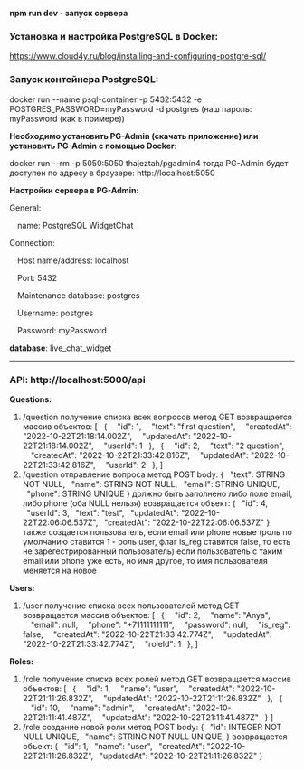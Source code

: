 **npm run dev - запуск сервера**

### Установка и настройка PostgreSQL в Docker:

https://www.cloud4y.ru/blog/installing-and-configuring-postgre-sql/

### Запуск контейнера PostgreSQL:

docker run --name psql-container -p 5432:5432 -e POSTGRES_PASSWORD=myPassword -d postgres
(наш пароль: myPassword (как в примере))

**Необходимо установить PG-Admin (скачать приложение) или установить PG-Admin с помощью Docker:**

docker run --rm -p 5050:5050 thajeztah/pgadmin4
тогда PG-Admin будет доступен по адресу в браузере: http://localhost:5050

**Настройки сервера в PG-Admin:**

General:

&emsp;name: PostgreSQL WidgetChat

Connection:

&emsp;Host name/address: localhost

&emsp;Port: 5432

&emsp;Maintenance database: postgres

&emsp;Username: postgres

&emsp;Password: myPassword

**database**: live_chat_widget

---

### API: http://localhost:5000/api

**Questions:**

1. /question
   получение списка всех вопросов
   метод GET
   возвращается массив объектов:
   [
   &ensp;{
   &ensp;&ensp;"id": 1,
   &ensp;&ensp;"text": "first question",
   &ensp;&ensp;"createdAt": "2022-10-22T21:18:14.002Z",
   &ensp;&ensp;"updatedAt": "2022-10-22T21:18:14.002Z",
   &ensp;&ensp;"userId": 1
   &ensp;},
   &ensp;{
   &ensp;&ensp;"id": 2,
   &ensp;&ensp;"text": "2 question",
   &ensp;&ensp;"createdAt": "2022-10-22T21:33:42.816Z",
   &ensp;&ensp;"updatedAt": "2022-10-22T21:33:42.816Z",
   &ensp;&ensp;"userId": 2
   &ensp;},
   ]
2. /question
   отправление вопроса
   метод POST
   body:
   {
   &ensp;"text": STRING NOT NULL,
   &ensp;"name": STRING NOT NULL,
   &ensp;"email": STRING UNIQUE,
   &ensp;"phone": STRING UNIQUE
   }
   должно быть заполнено либо поле email, либо phone (оба NULL нельзя)
   возвращается объект:
   {
   &ensp;"id": 4,
   &ensp;"userId": 3,
   &ensp;"text": "test",
   &ensp;"updatedAt": "2022-10-22T22:06:06.537Z",
   &ensp;"createdAt": "2022-10-22T22:06:06.537Z"
   }
   также создается пользователь, если email или phone новые (роль по умолчанию ставится 1 - роль user, флаг is_reg ставится false, то есть не зарегестрированный пользователь)
   если пользователь с таким email или phone уже есть, но имя другое, то имя пользователя меняется на новое

**Users:**

1. /user
   получение списка всех пользователей
   метод GET
   возвращается массив объектов:
   [
   &ensp;{
   &ensp;&ensp;"id": 2,
   &ensp;&ensp;"name": "Anya",
   &ensp;&ensp;"email": null,
   &ensp;&ensp;"phone": "+71111111111",
   &ensp;&ensp;"password": null,
   &ensp;&ensp;"is_reg": false,
   &ensp;&ensp;"createdAt": "2022-10-22T21:33:42.774Z",
   &ensp;&ensp;"updatedAt": "2022-10-22T21:33:42.774Z",
   &ensp;&ensp;"roleId": 1
   &ensp;},
   ]

**Roles:**

1. /role
   получение списка всех ролей
   метод GET
   возвращается массив объектов:
   [
   &ensp;{
   &ensp;&ensp;"id": 1,
   &ensp;&ensp;"name": "user",
   &ensp;&ensp;"createdAt": "2022-10-22T21:11:26.832Z",
   &ensp;&ensp;"updatedAt": "2022-10-22T21:11:26.832Z"
   &ensp;},
   &ensp;{
   &ensp;&ensp;"id": 10,
   &ensp;&ensp;"name": "admin",
   &ensp;&ensp;"createdAt": "2022-10-22T21:11:41.487Z",
   &ensp;&ensp;"updatedAt": "2022-10-22T21:11:41.487Z"
   &ensp;}
   ]
2. /role
   создание новой роли
   метод POST
   body:
   {
   &ensp;"id": INTEGER NOT NULL UNIQUE,
   &ensp;"name": STRING NOT NULL UNIQUE,
   }
   возвращается объект:
   {
   &ensp;"id": 1,
   &ensp;"name": "user",
   &ensp;"createdAt": "2022-10-22T21:11:26.832Z",
   &ensp;"updatedAt": "2022-10-22T21:11:26.832Z"
   }
